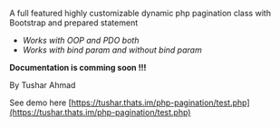 A full featured highly customizable dynamic php pagination class with Bootstrap and prepared statement
* *Works with OOP and PDO both*
* *Works with bind param and without bind param* 

**Documentation is comming soon !!!**

By Tushar Ahmad

See demo here [https://tushar.thats.im/php-pagination/test.php](https://tushar.thats.im/php-pagination/test.php)
